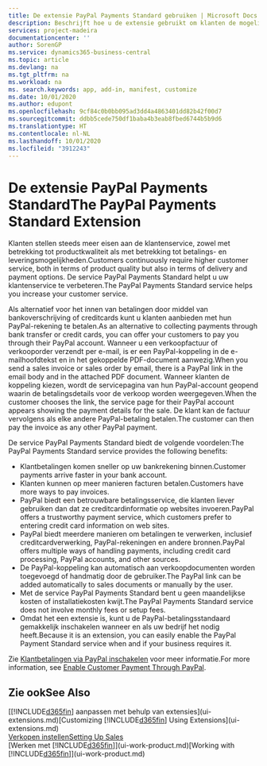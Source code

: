```yaml
---
title: De extensie PayPal Payments Standard gebruiken | Microsoft Docs
description: Beschrijft hoe u de extensie gebruikt om klanten de mogelijkheid te bieden betalingen te doen met PayPal.
services: project-madeira
documentationcenter: ''
author: SorenGP
ms.service: dynamics365-business-central
ms.topic: article
ms.devlang: na
ms.tgt_pltfrm: na
ms.workload: na
ms. search.keywords: app, add-in, manifest, customize
ms.date: 10/01/2020
ms.author: edupont
ms.openlocfilehash: 9cf84c0b0bb095ad3dd4a4863401dd82b42f00d7
ms.sourcegitcommit: ddbb5cede750df1baba4b3eab8fbed6744b5b9d6
ms.translationtype: HT
ms.contentlocale: nl-NL
ms.lasthandoff: 10/01/2020
ms.locfileid: "3912243"
---
```

# <a name="the-paypal-payments-standard-extension"></a><span data-ttu-id="f7971-103">De extensie PayPal Payments Standard</span><span class="sxs-lookup"><span data-stu-id="f7971-103">The PayPal Payments Standard Extension</span></span>
<span data-ttu-id="f7971-104">Klanten stellen steeds meer eisen aan de klantenservice, zowel met betrekking tot productkwaliteit als met betrekking tot betalings- en leveringsmogelijkheden.</span><span class="sxs-lookup"><span data-stu-id="f7971-104">Customers continuously require higher customer service, both in terms of product quality but also in terms of delivery and payment options.</span></span> <span data-ttu-id="f7971-105">De service PayPal Payments Standard helpt u uw klantenservice te verbeteren.</span><span class="sxs-lookup"><span data-stu-id="f7971-105">The PayPal Payments Standard service helps you increase your customer service.</span></span>

<span data-ttu-id="f7971-106">Als alternatief voor het innen van betalingen door middel van bankoverschrijving of creditcards kunt u klanten aanbieden met hun PayPal-rekening te betalen.</span><span class="sxs-lookup"><span data-stu-id="f7971-106">As an alternative to collecting payments through bank transfer or credit cards, you can offer your customers to pay you through their PayPal account.</span></span> <span data-ttu-id="f7971-107">Wanneer u een verkoopfactuur of verkooporder verzendt per e-mail, is er een PayPal-koppeling in de e-mailhoofdtekst en in het gekoppelde PDF-document aanwezig.</span><span class="sxs-lookup"><span data-stu-id="f7971-107">When you send a sales invoice or sales order by email, there is a PayPal link in the email body and in the attached PDF document.</span></span> <span data-ttu-id="f7971-108">Wanneer klanten de koppeling kiezen, wordt de servicepagina van hun PayPal-account geopend waarin de betalingsdetails voor de verkoop worden weergegeven.</span><span class="sxs-lookup"><span data-stu-id="f7971-108">When the customer chooses the link, the service page for their PayPal account appears showing the payment details for the sale.</span></span> <span data-ttu-id="f7971-109">De klant kan de factuur vervolgens als elke andere PayPal-betaling betalen.</span><span class="sxs-lookup"><span data-stu-id="f7971-109">The customer can then pay the invoice as any other PayPal payment.</span></span>

<span data-ttu-id="f7971-110">De service PayPal Payments Standard biedt de volgende voordelen:</span><span class="sxs-lookup"><span data-stu-id="f7971-110">The PayPal Payments Standard service provides the following benefits:</span></span>

* <span data-ttu-id="f7971-111">Klantbetalingen komen sneller op uw bankrekening binnen.</span><span class="sxs-lookup"><span data-stu-id="f7971-111">Customer payments arrive faster in your bank account.</span></span>
* <span data-ttu-id="f7971-112">Klanten kunnen op meer manieren facturen betalen.</span><span class="sxs-lookup"><span data-stu-id="f7971-112">Customers have more ways to pay invoices.</span></span>
* <span data-ttu-id="f7971-113">PayPal biedt een betrouwbare betalingsservice, die klanten liever gebruiken dan dat ze creditcardinformatie op websites invoeren.</span><span class="sxs-lookup"><span data-stu-id="f7971-113">PayPal offers a trustworthy payment service, which customers prefer to entering credit card information on web sites.</span></span>
* <span data-ttu-id="f7971-114">PayPal biedt meerdere manieren om betalingen te verwerken, inclusief creditcardverwerking, PayPal-rekeningen en andere bronnen.</span><span class="sxs-lookup"><span data-stu-id="f7971-114">PayPal offers multiple ways of handling payments, including credit card processing, PayPal accounts, and other sources.</span></span>
* <span data-ttu-id="f7971-115">De PayPal-koppeling kan automatisch aan verkoopdocumenten worden toegevoegd of handmatig door de gebruiker.</span><span class="sxs-lookup"><span data-stu-id="f7971-115">The PayPal link can be added automatically to sales documents or manually by the user.</span></span>
* <span data-ttu-id="f7971-116">Met de service PayPal Payments Standard bent u geen maandelijkse kosten of installatiekosten kwijt.</span><span class="sxs-lookup"><span data-stu-id="f7971-116">The PayPal Payments Standard service does not involve monthly fees or setup fees.</span></span>
* <span data-ttu-id="f7971-117">Omdat het een extensie is, kunt u de PayPal-betalingsstandaard gemakkelijk inschakelen wanneer en als uw bedrijf het nodig heeft.</span><span class="sxs-lookup"><span data-stu-id="f7971-117">Because it is an extension, you can easily enable the PayPal Payment Standard service when and if your business requires it.</span></span>  

<span data-ttu-id="f7971-118">Zie [Klantbetalingen via PayPal inschakelen](sales-how-enable-payment-service-extensions.md) voor meer informatie.</span><span class="sxs-lookup"><span data-stu-id="f7971-118">For more information, see [Enable Customer Payment Through PayPal](sales-how-enable-payment-service-extensions.md).</span></span>

## <a name="see-also"></a><span data-ttu-id="f7971-119">Zie ook</span><span class="sxs-lookup"><span data-stu-id="f7971-119">See Also</span></span>
<span data-ttu-id="f7971-120">[[!INCLUDE[d365fin](includes/d365fin_md.md)] aanpassen met behulp van extensies](ui-extensions.md)</span><span class="sxs-lookup"><span data-stu-id="f7971-120">[Customizing [!INCLUDE[d365fin](includes/d365fin_md.md)] Using Extensions](ui-extensions.md)</span></span>  
[<span data-ttu-id="f7971-121">Verkopen instellen</span><span class="sxs-lookup"><span data-stu-id="f7971-121">Setting Up Sales</span></span>](sales-setup-sales.md)  
<span data-ttu-id="f7971-122">[Werken met [!INCLUDE[d365fin](includes/d365fin_md.md)]](ui-work-product.md)</span><span class="sxs-lookup"><span data-stu-id="f7971-122">[Working with [!INCLUDE[d365fin](includes/d365fin_md.md)]](ui-work-product.md)</span></span>
